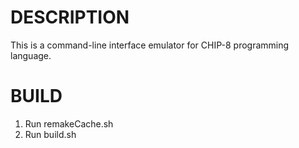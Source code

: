 
# DESCRIPTION
This is a command-line interface emulator for CHIP-8 programming language.

# BUILD
1. Run remakeCache.sh
2. Run build.sh